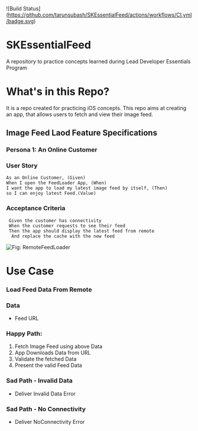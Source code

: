 ![Build Status]
(https://github.com/tarunsubash/SKEssentialFeed/actions/workflows/CI.yml/badge.svg)

# SKEssentialFeed
A repository to practice concepts learned during Lead Developer Essentials Program

# What's in this Repo?
It is a repo created for practicing iOS concepts. This repo aims at creating an app, that allows users to fetch and view their image feed.

## Image Feed Laod Feature Specifications
### Persona 1: An Online Customer

### User Story
```
As an Online Customer, (Given)
When I open the FeedLoader App, (When)
I want the app to load my latest image feed by itself, (Then)
so I can enjoy latest Feed.(Value)
```
### Acceptance Criteria

```
 Given the customer has connectivity
 When the customer requests to see their feed
 Then the app should display the latest feed from remote
  And replace the cache with the new feed
```

![Fig: RemoteFeedLoader](https://github.com/tarunsubash/SKEssentialFeed/assets/9212548/f6e5ee90-ff08-401b-a94a-1126ffb7eb2b)

# Use Case
### Load Feed Data From Remote

### Data
- Feed URL

### Happy Path:
1. Fetch Image Feed using above Data
2. App Downloads Data from URL
3. Validate the fetched Data
4. Present the valid Feed Data

### Sad Path - Invalid Data
+ Deliver Invalid Data Error
  
### Sad Path - No Connectivity
+ Deliver NoConnectivity Error
